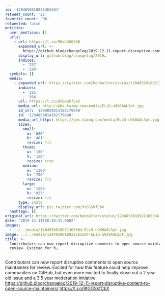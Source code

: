 ```yaml
---
id: '1204858018921365504'
retweet_count: '21'
favorite_count: '96'
retweeted: false
entities:
  user_mentions: []
  urls:
    - url: https://t.co/RHs43G62KB
      expanded_url: >-
        https://github.blog/changelog/2019-12-11-report-disruptive-content-to-open-source-maintainers/
      display_url: github.blog/changelog/2019…
      indices:
        - '257'
        - '280'
  symbols: []
  media:
    - expanded_url: https://twitter.com/benbalter/status/1204858018921365504/photo/1
      indices:
        - '281'
        - '304'
      url: https://t.co/9tGGSkfCbX
      media_url: http://pbs.twimg.com/media/ELiD-u9X0AAL5pt.jpg
      id_str: '1204858014102179840'
      id: '1204858014102179840'
      media_url_https: https://pbs.twimg.com/media/ELiD-u9X0AAL5pt.jpg
      sizes:
        small:
          w: '680'
          h: '401'
          resize: fit
        thumb:
          w: '150'
          h: '150'
          resize: crop
        medium:
          w: '1200'
          h: '708'
          resize: fit
        large:
          w: '1565'
          h: '923'
          resize: fit
      type: photo
      display_url: pic.twitter.com/9tGGSkfCbX
  hashtags: []
original_url: https://twitter.com/benbalter/status/1204858018921365504
date: '2019-12-11T20:18:31.000Z'
images:
  - ../../media/1204858018921365504-ELiD-u9X0AAL5pt.jpg
image: ../../media/1204858018921365504-ELiD-u9X0AAL5pt.jpg
title: >-
  Contributors can now report disruptive comments to open source maintainers for
  review. Excited for h…
---
```


Contributors can now report disruptive comments to open source maintainers for review. Excited for how this feature could help improve communities on GitHub, but even more excited to finally close out a 2 year old issue and a 3.5 year moderation initiative https://github.blog/changelog/2019-12-11-report-disruptive-content-to-open-source-maintainers/ https://t.co/9tGGSkfCbX